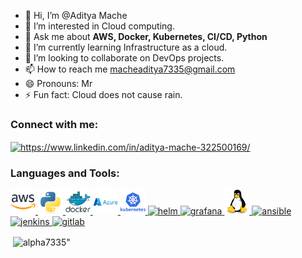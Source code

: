 - 👋 Hi, I’m @Aditya Mache
- 👀 I’m interested in Cloud computing.
- 💬 Ask me about **AWS, Docker, Kubernetes, CI/CD, Python**
- 🌱 I’m currently learning Infrastructure as a cloud.
- 💞️ I’m looking to collaborate on DevOps projects.
- 📫 How to reach me macheaditya7335@gmail.com
- 😄 Pronouns: Mr
- ⚡ Fun fact: Cloud does not cause rain.


<h3 align="left">Connect with me:</h3>
<p align="left">
<a href="https://linkedin.com/in/https://www.linkedin.com/in/aditya-mache/" target="blank"><img align="center" src="https://raw.githubusercontent.com/rahuldkjain/github-profile-readme-generator/master/src/images/icons/Social/linked-in-alt.svg" alt="https://www.linkedin.com/in/aditya-mache-322500169/" height="30" width="40" /></a>

<h3 align="left">Languages and Tools:</h3>
<p align="left"> 
  <a href="https://aws.amazon.com" target="_blank" rel="noreferrer"> 
    <img src="https://raw.githubusercontent.com/devicons/devicon/master/icons/amazonwebservices/amazonwebservices-original-wordmark.svg" alt="aws" width="40" height="40"/> 
  </a> 
  <a href="https://www.python.org" target="_blank" rel="noreferrer"> 
    <img src="https://raw.githubusercontent.com/devicons/devicon/master/icons/python/python-original.svg" alt="python" width="40" height="40"/> 
  </a>
  <a href="https://www.docker.com/" target="_blank" rel="noreferrer"> 
    <img src="https://raw.githubusercontent.com/devicons/devicon/master/icons/docker/docker-original-wordmark.svg" alt="docker" width="40" height="40"/> 
  </a>
  <a href="https://azure.microsoft.com/en-us/" target="_blank" rel="noreferrer"> 
    <img src="https://raw.githubusercontent.com/devicons/devicon/master/icons/azure/azure-original-wordmark.svg" alt="azure" width="40" height="40"/> 
  </a>
  <a href="https://kubernetes.io/" target="_blank" rel="noreferrer"> 
    <img src="https://raw.githubusercontent.com/devicons/devicon/master/icons/kubernetes/kubernetes-plain-wordmark.svg" alt="kubernetes" width="40" height="40"/> 
  </a>
  <a href="https://helm.sh/" target="_blank" rel="noreferrer"> 
    <img src="https://www.vectorlogo.zone/logos/helmsh/helmsh-icon.svg" alt="helm" width="40" height="40"/> 
  </a>
  <a href="https://grafana.com/" target="_blank" rel="noreferrer"> 
    <img src="https://www.vectorlogo.zone/logos/grafana/grafana-icon.svg" alt="grafana" width="40" height="40"/> 
  </a>
  <a href="https://www.linux.org/" target="_blank" rel="noreferrer"> 
    <img src="https://raw.githubusercontent.com/devicons/devicon/master/icons/linux/linux-original.svg" alt="linux" width="40" height="40"/> 
  </a>
  <a href="https://www.ansible.com/" target="_blank" rel="noreferrer"> 
    <img src="https://www.vectorlogo.zone/logos/ansible/ansible-icon.svg" alt="ansible" width="40" height="40"/> 
  </a>
  <a href="https://www.jenkins.io" target="_blank" rel="noreferrer"> 
    <img src="https://www.vectorlogo.zone/logos/jenkins/jenkins-icon.svg" alt="jenkins" width="40" height="40"/> 
  </a>
  <a href="https://about.gitlab.com/" target="_blank" rel="noreferrer"> 
    <img src="https://www.vectorlogo.zone/logos/gitlab/gitlab-icon.svg" alt="gitlab" width="40" height="40"/> 
  </a>
</p>







<p>&nbsp;<img align="center" src="https://github-readme-stats.vercel.app/api?username=alpha7335&show_icons=true&locale=en" alt=alpha7335" /></p>
<!---
Alpha7335/Alpha7335 is a ✨ special ✨ repository because its `README.md` (this file) appears on your GitHub profile.
You can click the Preview link to take a look at your changes.
--->
